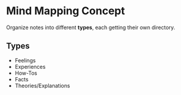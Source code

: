 # Mind Mapping Concept

Organize notes into different **types**, each getting their own directory.

## Types

 - Feelings
 - Experiences
 - How-Tos
 - Facts
 - Theories/Explanations
